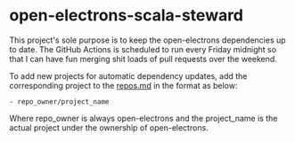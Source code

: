 # open-electrons-scala-steward

This project's sole purpose is to keep the open-electrons dependencies up to date. The GitHub Actions is scheduled to run every Friday midnight so
that I can have fun merging shit loads of pull requests over the weekend.

To add new projects for automatic dependency updates, add the corresponding project to the [repos.md](https://github.com/open-electrons/open-electrons-scala-steward/blob/master/repos.md) in the format as below:

```
- repo_owner/project_name
```

Where repo_owner is always open-electrons and the project_name is the actual project under the ownership of open-electrons.
